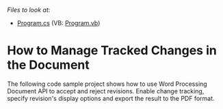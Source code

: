 <!-- default file list -->
*Files to look at*:

* [Program.cs](./CS/word-processing-document-api-track-changes/Program.cs) (VB: [Program.vb](./VB/word-processing-document-api-track-changes/Program.vb))
<!-- default file list end -->

# How to Manage Tracked Changes in the Document

The following code sample project shows how to use Word Processing Document API to accept and reject revisions. Enable change tracking, specify revision's display options and export the result to the PDF format.
